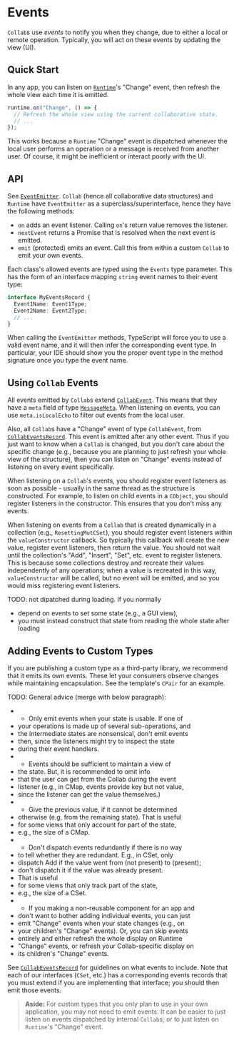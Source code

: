 # Events

`Collab`s use _events_ to notify you when they change, due to either a local or remote operation. Typically, you will act on these events by updating the view (UI).

## Quick Start

In any app, you can listen on [`Runtime`](./typedoc/classes/Runtime.html)'s "Change" event, then refresh the whole view each time it is emitted.

```ts
runtime.on("Change", () => {
  // Refresh the whole view using the current collaborative state.
  // ...
});
```

This works because a `Runtime` "Change" event is dispatched whenever the local user performs an operation or a message is received from another user. Of course, it might be inefficient or interact poorly with the UI.

## API

See [`EventEmitter`](./typedoc/classes/EventEmitter.html). `Collab` (hence all collaborative data structures) and `Runtime` have `EventEmitter` as a superclass/superinterface, hence they have the following methods:

- `on` adds an event listener. Calling `on`'s return value removes the listener.
- `nextEvent` returns a Promise that is resolved when the next event is emitted.
- `emit` (protected) emits an event. Call this from within a custom `Collab` to emit your own events.

Each class's allowed events are typed using the `Events` type parameter. This has the form of an interface mapping `string` event names to their event type:

```ts
interface MyEventsRecord {
  Event1Name: Event1Type;
  Event2Name: Event2Type;
  // ...
}
```

When calling the `EventEmitter` methods, TypeScript will force you to use a valid event name, and it will then infer the corresponding event type. In particular, your IDE should show you the proper event type in the method signature once you type the event name.

## Using `Collab` Events

All events emitted by `Collab`s extend [`CollabEvent`](./typedoc/interfaces/CollabEvent.html). This means that they have a `meta` field of type [`MessageMeta`](./typedoc/interfaces/MessageMeta.html). When listening on events, you can use `meta.isLocalEcho` to filter out events from the local user.

Also, all `Collab`s have a "Change" event of type `CollabEvent`, from [`CollabEventsRecord`](./typedoc/interfaces/CollabEventsRecord). This event is emitted after any other event. Thus if you just want to know when a `Collab` is changed, but you don't care about the specific change (e.g., because you are planning to just refresh your whole view of the structure), then you can listen on "Change" events instead of listening on every event specifically.

When listening on a `Collab`'s events, you should register event listeners as soon as possible - usually in the same thread as the structure is constructed. For example, to listen on child events in a `CObject`, you should register listeners in the constructor. This ensures that you don't miss any events.

When listening on events from a `Collab` that is created dynamically in a collection (e.g., `ResettingMutCSet`), you should register event listeners within the `valueConstructor` callback. So typically this callback will create the new value, register event listeners, then return the value. You should not wait until the collection's "Add", "Insert", "Set", etc. event to register listeners. This is because some collections destroy and recreate their values independently of any operations; when a value is recreated in this way, `valueConstructor` will be called, but no event will be emitted, and so you would miss registering event listeners.

TODO: not dipatched during loading. If you normally

- depend on events to set some state (e.g., a GUI view),
- you must instead construct that state from reading the whole state after loading

## Adding Events to Custom Types

If you are publishing a custom type as a third-party library, we recommend that it emits its own events. These let your consumers observe changes while maintaining encapsulation. See the template's `CPair` for an example.

TODO: General advice (merge with below paragraph):

- - Only emit events when your state is usable. If one of
- your operations is made up of several sub-operations, and
- the intermediate states are nonsensical, don't emit events
- then, since the listeners might try to inspect the state
- during their event handlers.
- - Events should be sufficient to maintain a view of
- the state. But, it is recommended to omit info
- that the user can get from the Collab during the event
- listener (e.g., in CMap, events provide key but not value,
- since the listener can get the value themselves.)
- - Give the previous value, if it cannot be determined
- otherwise (e.g. from the remaining state). That is useful
- for some views that only account for part of the state,
- e.g., the size of a CMap.
- - Don't dispatch events redundantly if there is no way
- to tell whether they are redundant. E.g., in CSet, only
- dispatch Add if the value went from (not present) to (present);
- don't dispatch it if the value was already present.
- That is useful
- for some views that only track part of the state,
- e.g., the size of a CSet.
- - If you making a non-reusable component for an app and
- don't want to bother adding individual events, you can just
- emit "Change" events when your state changes (e.g., on
- your children's "Change" events). Or, you can skip events
- entirely and either refresh the whole display on Runtime
- "Change" events, or refresh your Collab-specific display on
- its children's "Change" events.

See [`CollabEventsRecord`](./typedoc/interfaces/CollabEventsRecord) for guidelines on what events to include. Note that each of our interfaces (`CSet`, etc.) has a corresponding events records that you must extend if you are implementing that interface; you should then emit those events.

> **Aside:** For custom types that you only plan to use in your own application, you may not need to emit events. It can be easier to just listen on events dispatched by internal `Collab`s, or to just listen on `Runtime`'s "Change" event.
